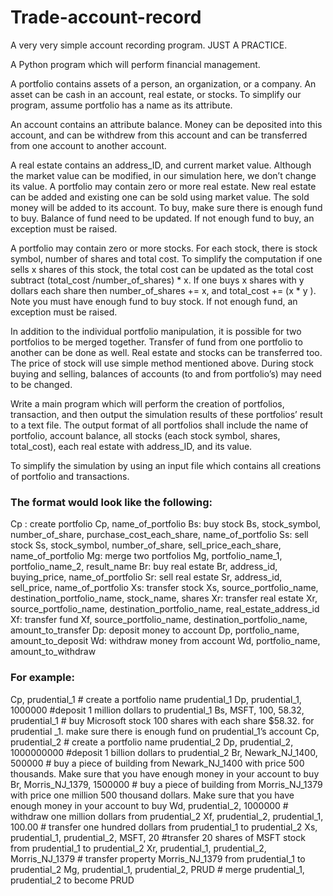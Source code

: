 # Trade-account-record
A very very simple account recording program. JUST A PRACTICE.


A Python program which will perform financial management.

A portfolio contains assets of a person, an organization, or a company. An asset can be cash in an account, real estate, or stocks. To simplify our program, assume portfolio has a name as its attribute.

An account contains an attribute balance. Money can be deposited into this account, and can be withdrew from this account and can be transferred from one account to another account.

A real estate contains an address_ID, and current market value. Although the market value can be modified, in our simulation here, we don’t change its value. A portfolio may contain zero or more real estate. New real estate can be added and existing one can be sold using market value. The sold money will be added to its account. To buy, make sure there is enough fund to buy. Balance of fund need to be updated. If not enough fund to buy, an exception must be raised.

A portfolio may contain zero or more stocks. For each stock, there is stock symbol, number of shares and total cost. To simplify the computation if one sells x shares of this stock, the total cost can be updated as the total cost subtract (total_cost /number_of_shares) * x. If one buys x shares with y dollars each share then number_of_shares += x, and total_cost += (x * y ). Note you must have enough fund to buy stock. If not enough fund, an exception must be raised.

In addition to the individual portfolio manipulation, it is possible for two portfolios to be merged together. Transfer of fund from one portfolio to another can be done as well. Real estate and stocks can be transferred too. The price of stock will use simple method mentioned above. During stock buying and selling, balances of accounts (to and from portfolio’s) may need to be changed.

Write a main program which will perform the creation of portfolios, transaction, and then output the simulation results of these portfolios’ result to a text file. The output format of all portfolios shall include the name of portfolio, account balance, all stocks (each stock symbol, shares, total_cost), each real estate with address_ID, and its value.

To simplify the simulation by using an input file which contains all creations of portfolio and transactions.
 
### The format would look like the following:

Cp : create portfolio	Cp, name_of_portfolio
Bs: buy stock	Bs, stock_symbol, number_of_share,
purchase_cost_each_share, name_of_portfolio
Ss: sell stock	Ss, stock_symbol, number_of_share, sell_price_each_share,
name_of_portfolio
Mg: merge two portfolios	Mg, portfolio_name_1, portfolio_name_2, result_name
Br: buy real estate	Br, address_id, buying_price, name_of_portfolio
Sr: sell real estate	Sr, address_id, sell_price, name_of_portfolio
Xs: transfer stock	Xs, source_portfolio_name, destination_portfolio_name,
stock_name, shares
Xr: transfer real estate	Xr, source_portfolio_name, destination_portfolio_name,
real_estate_address_id
Xf: transfer fund	Xf, source_portfolio_name, destination_portfolio_name,
amount_to_transfer
Dp: deposit money to account	Dp, portfolio_name, amount_to_deposit
Wd: withdraw money from account	Wd, portfolio_name, amount_to_withdraw


### For example:
Cp, prudential_1	# create a portfolio name prudential_1 Dp, prudential_1, 1000000	#deposit 1 million dollars to prudential_1
Bs, MSFT, 100, 58.32, prudential_1	# buy Microsoft stock 100 shares with each share $58.32. for
prudential _1. make sure there is enough fund on prudential_1’s account
Cp, prudential_2	# create a portfolio name prudential_2 Dp, prudential_2, 1000000000	#deposit 1 billion dollars to prudential_2
Br, Newark_NJ_1400, 500000	# buy a piece of building from Newark_NJ_1400 with price 500
thousands. Make sure that you have enough money in your account to buy
Br, Morris_NJ_1379, 1500000	# buy a piece of building from Morris_NJ_1379 with price one
million 500 thousand dollars. Make sure that you have enough money in your account to buy
Wd, prudential_2, 1000000	# withdraw one million dollars from prudential_2
Xf, prudential_2, prudential_1, 100.00 # transfer one hundred dollars from prudential_1 to prudential_2 Xs, prudential_1, prudential_2, MSFT, 20	#transfer 20 shares of MSFT stock from
prudential_1 to prudential_2
Xr, prudential_1, prudential_2, Morris_NJ_1379	# transfer property Morris_NJ_1379 from
prudential_1 to prudential_2
Mg, prudential_1, prudential_2, PRUD # merge prudential_1, prudential_2 to become PRUD
 

